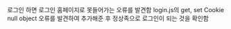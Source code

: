 로그인 하면 로그인 홈페이지로 못들어가는 오류를 발견함
login.js의 get, set Cookie null object 오류를 발견하여 추가해준 후 정상족으로 로그인이 되는 것을 확인함

